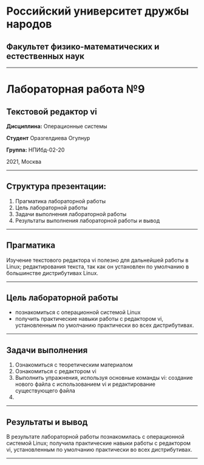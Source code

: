 # Российский университет дружбы народов

## Факультет физико-математических и естественных наук
***
# Лабораторная работа №9
## Текстовой редактор vi
 

**Дисциплина:** Операционные системы

**Студент** Оразгелдиева Огулнур

**Группа:** НПИбд-02-20

2021, Москва

***

## Структура презентации:

1. Прагматика лабораторной работы
2. Цель лабораторной работы
3. Задачи выполнения лабораторной работы
4. Результаты выполнения лабораторной работы и вывод

***

## Прагматика

Изучение текстового редактора vi полезно для дальнейшей работы в Linux; редактирования текста, так как он установлен по умолчанию в большинстве дистрибутивах Linux.

***

## Цель лабораторной работы

* познакомиться с операционной системой Linux
* получить практические навыки работы с редактором vi, установленным по умолчанию практически во всех дистрибутивах.

***

## Задачи выполнения

1. Ознакомиться с теоретическим материалом
2. Ознакомиться с редактором vi
3. Выполнить упражнения, используя основные команды vi: cоздание нового файла с использованием vi и  редактирование существующего файла
4. 



***

## Результаты и вывод

В результате лабораторной работы
 познакомилась с операционной системой Linux; получила практические навыки работы с редактором vi, установленным по умолчанию практически во всех дистрибутивах.

***
